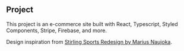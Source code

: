 ## Project

This project is an e-commerce site built with React, Typescript, Styled Components, Stripe, Firebase, and more.

Design inspiration from [Stirling Sports Redesign by Marius Naujoka](https://dribbble.com/shots/4702361-Sports-Wear-Website-Redesign-Homepage/attachments/1060769?mode=media).
